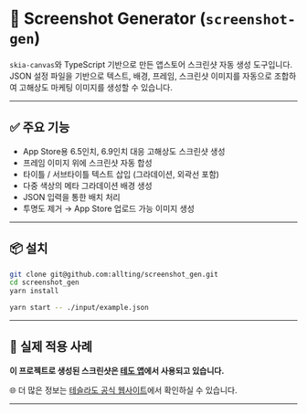 # 📸 Screenshot Generator (`screenshot-gen`)

`skia-canvas`와 TypeScript 기반으로 만든 앱스토어 스크린샷 자동 생성 도구입니다.  
JSON 설정 파일을 기반으로 텍스트, 배경, 프레임, 스크린샷 이미지를 자동으로 조합하여 고해상도 마케팅 이미지를 생성할 수 있습니다.

---

## ✅ 주요 기능

- App Store용 6.5인치, 6.9인치 대응 고해상도 스크린샷 생성
- 프레임 이미지 위에 스크린샷 자동 합성
- 타이틀 / 서브타이틀 텍스트 삽입 (그라데이션, 외곽선 포함)
- 다중 색상의 메타 그라데이션 배경 생성
- JSON 입력을 통한 배치 처리
- 투명도 제거 → App Store 업로드 가능 이미지 생성

---

## 📦 설치

```bash
git clone git@github.com:allting/screenshot_gen.git
cd screenshot_gen
yarn install

yarn start -- ./input/example.json
```

---

## 📱 실제 적용 사례

**이 프로젝트로 생성된 스크린샷은 [테도 앱](https://apps.apple.com/kr/app/테도/id6472631004)에서 사용되고 있습니다.**

🌐 더 많은 정보는 [테슬라도 공식 웹사이트](https://teslado.com)에서 확인하실 수 있습니다.

---
